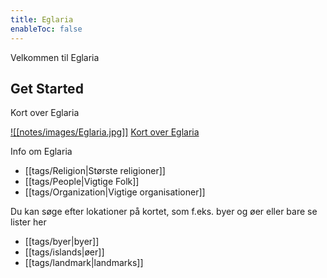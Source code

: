 ```yaml
---
title: Eglaria
enableToc: false
---
```


Velkommen til Eglaria

## Get Started
Kort over Eglaria

[![[notes/images/Eglaria.jpg]]](https://nordinmp.github.io/Eglaria/notes/images/Eglaria.jpg)
[Kort over Eglaria](https://nordinmp.github.io/Eglaria/notes/images/Eglaria.jpg)

Info om Eglaria
-  [[tags/Religion|Største religioner]]
- [[tags/People|Vigtige Folk]]
- [[tags/Organization|Vigtige organisationer]]

Du kan søge efter lokationer på kortet, som f.eks. byer og øer
eller bare se lister her
- [[tags/byer|byer]]
- [[tags/islands|øer]]
- [[tags/landmark|landmarks]]